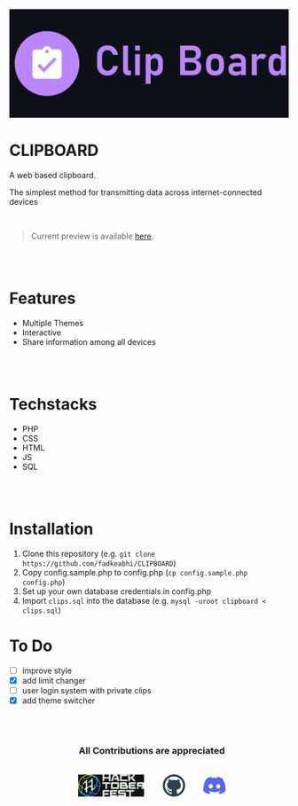<center><img src="images/cb.svg"></center>

# CLIPBOARD
A web based clipboard.

The simplest method for transmitting data across internet-connected devices


<br>

> Current preview is available [here](https://djabrj.gq/).

<br>
<br>

# Features
- Multiple Themes
- Interactive
- Share information among all devices

<br>
<br>

# Techstacks
- PHP
- CSS
- HTML
- JS
- SQL

<br>
<br>

# Installation

1. Clone this repository (e.g. `git clone https://github.com/fadkeabhi/CLIPBOARD`)
2. Copy config.sample.php to config.php (`cp config.sample.php config.php`)
3. Set up your own database credentials in config.php
4. Import `clips.sql` into the database (e.g. `mysql -uroot clipboard < clips.sql`)


# To Do

- [ ] improve style
- [x] add limit changer
- [ ] user login system with private clips
- [x] add theme switcher

<br>
<br>

<div align="center"  class="icons-social" style="margin-left: 10px;">
 <h3> <b>All Contributions are appreciated </b> </h3>
 <br>
 <a   target="_blank" href="https://hacktoberfest.com">
			<img src="images/hacktober.svg"  height="40" ></a>&nbsp;&nbsp;&nbsp;&nbsp;&nbsp;
        <a style="margin-left: 10px;" target="_blank" href="https://github.com/fadkeabhi/CLIPBOARD">
		<img src="images/github.svg" height="40"></a>&nbsp;&nbsp;&nbsp;&nbsp;&nbsp;
        <a style="margin-left: 10px;" target="_blank" href="">
			<img src="images/discord.svg" height="40"
            width ="40"></a>
      </div>
